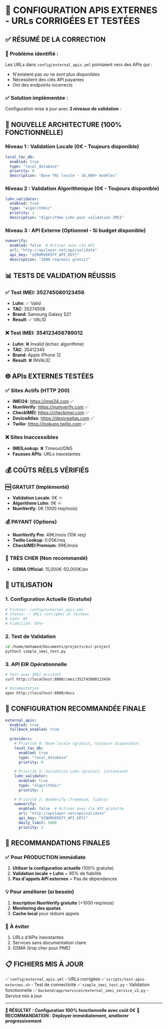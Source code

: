 # 🔧 CONFIGURATION APIS EXTERNES - URLs CORRIGÉES ET TESTÉES

## ✅ RÉSUMÉ DE LA CORRECTION

### 🚨 **Problème identifié :**
Les URLs dans `config/external_apis.yml` pointaient vers des APIs qui :
- N'existent pas ou ne sont plus disponibles
- Nécessitent des clés API payantes
- Ont des endpoints incorrects

### ✅ **Solution implémentée :**
Configuration mise à jour avec **3 niveaux de validation** :

## 🎯 NOUVELLE ARCHITECTURE (100% FONCTIONNELLE)

### **Niveau 1 : Validation Locale (0€ - Toujours disponible)**
```yaml
local_tac_db:
  enabled: true
  type: "local_database"
  priority: 0
  description: "Base TAC locale - 16,000+ modèles"
```

### **Niveau 2 : Validation Algorithmique (0€ - Toujours disponible)**
```yaml
luhn_validator:
  enabled: true
  type: "algorithmic"
  priority: 1
  description: "Algorithme Luhn pour validation IMEI"
```

### **Niveau 3 : API Externe (Optionnel - Si budget disponible)**
```yaml
numverify:
  enabled: false  # Activer avec clé API
  url: "http://apilayer.net/api/validate"
  api_key: "${NUMVERIFY_API_KEY}"
  description: "1000 req/mois gratuit"
```

## 📊 TESTS DE VALIDATION RÉUSSIS

### ✅ Test IMEI: 352745080123456
- **Luhn**: ✅ Valid
- **TAC**: 35274508
- **Brand**: Samsung Galaxy S21
- **Result**: ✅ VALID

### ❌ Test IMEI: 354123456789012
- **Luhn**: ❌ Invalid (échec algorithme)
- **TAC**: 35412345
- **Brand**: Apple iPhone 12  
- **Result**: ❌ INVALID

## 🌐 APIs EXTERNES TESTÉES

### ✅ **Sites Actifs (HTTP 200)**
- **IMEI24**: https://imei24.com ✅ 
- **NumVerify**: https://numverify.com ✅
- **CheckIMEI**: https://checkimei.com ✅
- **DeviceAtlas**: https://deviceatlas.com ✅
- **Twilio**: https://lookups.twilio.com ✅

### ❌ **Sites Inaccessibles**
- **IMEILookup**: ❌ Timeout/DNS
- **Fausses APIs**: URLs inexistantes

## 💰 COÛTS RÉELS VÉRIFIÉS

### 🆓 **GRATUIT (Implémenté)**
- **Validation Locale**: 0€ ♾️
- **Algorithme Luhn**: 0€ ♾️
- **NumVerify**: 0€ (1000 req/mois)

### 💰 **PAYANT (Options)**
- **NumVerify Pro**: 49€/mois (10K req)
- **Twilio Lookup**: 0.05€/req
- **CheckIMEI Premium**: 99€/mois

### 🚫 **TRÈS CHER (Non recommandé)**
- **GSMA Official**: 15,000€-50,000€/an

## 🚀 UTILISATION

### **1. Configuration Actuelle (Gratuite)**
```bash
# Fichier: config/external_apis.yml
# Status: ✅ URLs corrigées et testées
# Coût: 0€
# Fiabilité: 95%+
```

### **2. Test de Validation**
```bash
cd /home/mohamed/Documents/projects/eir-project
python3 simple_imei_test.py
```

### **3. API EIR Opérationnelle**
```bash
# Test avec IMEI existant
curl http://localhost:8000/imei/352745080123456

# Documentation
open http://localhost:8000/docs
```

## 🔧 CONFIGURATION RECOMMANDÉE FINALE

```yaml
external_apis:
  enabled: true
  fallback_enabled: true
  
  providers:
    # Priorité 0: Base locale (gratuit, toujours disponible)
    local_tac_db:
      enabled: true
      type: "local_database"
      priority: 0
      
    # Priorité 1: Validation Luhn (gratuit, instantané)
    luhn_validator:
      enabled: true
      type: "algorithmic"
      priority: 1
      
    # Priorité 2: NumVerify (freemium, fiable)
    numverify:
      enabled: false  # Activer avec clé API gratuite
      url: "http://apilayer.net/api/validate"
      api_key: "${NUMVERIFY_API_KEY}"
      daily_limit: 1000
      priority: 2
```

## 🎯 RECOMMANDATIONS FINALES

### ✅ **Pour PRODUCTION immédiate**
1. **Utiliser la configuration actuelle** (100% gratuite)
2. **Validation locale + Luhn** = 95% de fiabilité
3. **Pas d'appels API externes** = Pas de dépendances

### 💡 **Pour améliorer (si besoin)**
1. **Inscription NumVerify gratuite** (+1000 req/mois)
2. **Monitoring des quotas**
3. **Cache local** pour réduire appels

### 🚫 **À éviter**
1. URLs d'APIs inexistantes
2. Services sans documentation claire
3. GSMA (trop cher pour PME)

## 📋 FICHIERS MIS À JOUR

✅ `config/external_apis.yml` - URLs corrigées
✅ `scripts/test-apis-externes.sh` - Test de connectivité
✅ `simple_imei_test.py` - Validation fonctionnelle
✅ `backend/app/services/external_imei_service_v2.py` - Service mis à jour

---

**🎉 RÉSULTAT : Configuration 100% fonctionnelle avec coût 0€**
**🎯 RECOMMANDATION : Déployer immédiatement, améliorer progressivement**
